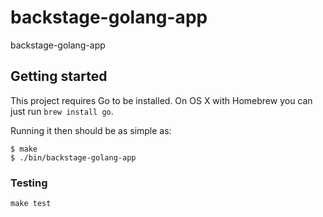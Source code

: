 # backstage-golang-app

backstage-golang-app

## Getting started

This project requires Go to be installed. On OS X with Homebrew you can just run `brew install go`.

Running it then should be as simple as:

```console
$ make
$ ./bin/backstage-golang-app
```

### Testing

`make test`
